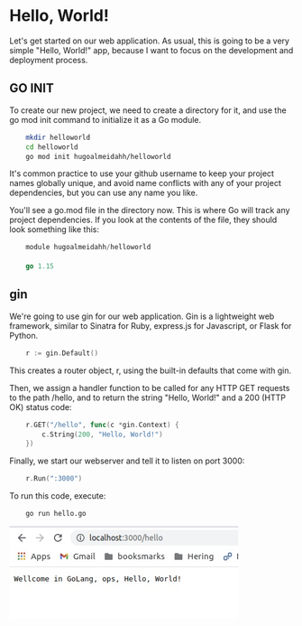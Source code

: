 # Hello, World!

Let's get started on our web application. As usual, this is going to be a very simple "Hello, World!" app, because I want to focus on the development and deployment process.


## GO INIT

To create our new project, we need to create a directory for it, and use the go mod init command to initialize it as a Go module.

```bash
    mkdir helloworld
    cd helloworld
    go mod init hugoalmeidahh/helloworld
```


It's common practice to use your github username to keep your project names globally unique, and avoid name conflicts with any of your project dependencies, but you can use any name you like.

You'll see a go.mod file in the directory now. This is where Go will track any project dependencies. If you look at the contents of the file, they should look something like this:


``` Go
    module hugoalmeidahh/helloworld

    go 1.15
```


## gin
We're going to use gin for our web application. Gin is a lightweight web framework, similar to Sinatra for Ruby, express.js for Javascript, or Flask for Python.

``` Go
    r := gin.Default()
```
This creates a router object, r, using the built-in defaults that come with gin.

Then, we assign a handler function to be called for any HTTP GET requests to the path /hello, and to return the string "Hello, World!" and a 200 (HTTP OK) status code:

``` Go  
    r.GET("/hello", func(c *gin.Context) {
		c.String(200, "Hello, World!")
	})
```

Finally, we start our webserver and tell it to listen on port 3000:

``` Go
    r.Run(":3000")
```
To run this code, execute:

``` bash
    go run hello.go
```
![Hello, World!](/helloworld/webHelloWorld.jpeg)
